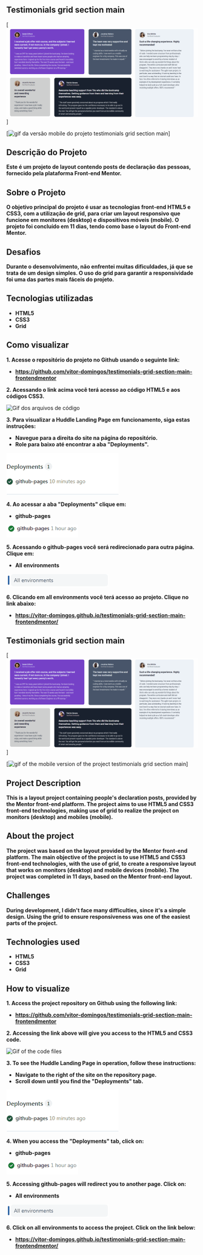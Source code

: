 ## Testimonials grid section main  

[<img src="./gif project testimonials grid section main.gif" alt="gif da versão desktop do projeto testimonials grid section main">]

[<img src="./gif project testimonials grid section main mobile.gif" alt="gif da versão mobile do projeto testimonials grid section main">]

## Descrição do Projeto

**Este é um projeto de layout contendo posts de declaração das pessoas, fornecido pela plataforma Front-end Mentor.**

## Sobre o Projeto

**O objetivo principal do projeto é usar as tecnologias front-end HTML5 e CSS3, com a utilização de grid, para criar um layout responsivo que funcione em monitores (desktop) e dispositivos móveis (mobile). O projeto foi concluído em 11 dias, tendo como base o layout do Front-end Mentor.**

## Desafios

**Durante o desenvolvimento, não enfrentei muitas dificuldades, já que se trata de um design simples. O uso do grid para garantir a responsividade foi uma das partes mais fáceis do projeto.**


## Tecnologias utilizadas

- **HTML5**
- **CSS3**
- **Grid**

## Como visualizar

**1. Acesse o repositório do projeto no Github usando o seguinte link:**

- **https://github.com/vitor-domingos/testimonials-grid-section-main-frontendmentor**

**2. Acessando o link acima você terá acesso ao código HTML5 e aos códigos CSS3.**

![Gif dos arquivos de código](./gif%20dos%20arquivos%20de%20c%C3%B3digo%20do%20projeto%20testimonials%20grid%20section%20main.gif)

**3. Para visualizar a Huddle Landing Page em funcionamento, siga estas instruções:**

- **Navegue para a direita do site na página do repositório.**
- **Role para baixo até encontrar a aba "Deployments".**

![Gif da aba deployments](./gif%20da%20aba%20deployments%20do%20projeto%20testimonials%20grid%20section%20main.gif)

**4. Ao acessar a aba "Deployments" clique em:**

- **github-pages**

![Gif do github-pages](./gif%20da%20aba%20github-pages%20do%20projeto%20testimonials%20grid%20section%20main%20%20.gif)

**5. Acessando o github-pages você será redirecionado para outra página. Clique em:**

- **All environments**

![Gif do all environments](./gif%20da%20aba%20all%20environments%20do%20projeto%20testimonials%20grid%20section%20main%20.gif)

**6. Clicando em all environments você terá acesso ao projeto. Clique no link abaixo:**

- **https://vitor-domingos.github.io/testimonials-grid-section-main-frontendmentor/**



## Testimonials grid section main  

[<img src="./gif project testimonials grid section main.gif" alt="gif of the desktop version of the project testimonials grid section main">]

[<img src="./gif project testimonials grid section main mobile.gif" alt="gif of the mobile version of the project testimonials grid section main">]

## Project Description

**This is a layout project containing people's declaration posts, provided by the Mentor front-end platform. The project aims to use HTML5 and CSS3 front-end technologies, making use of grid to realize the project on monitors (desktop) and mobiles (mobile).**

## About the project

**The project was based on the layout provided by the Mentor front-end platform. The main objective of the project is to use HTML5 and CSS3 front-end technologies, with the use of grid, to create a responsive layout that works on monitors (desktop) and mobile devices (mobile). The project was completed in 11 days, based on the Mentor front-end layout.**

## Challenges

**During development, I didn't face many difficulties, since it's a simple design. Using the grid to ensure responsiveness was one of the easiest parts of the project.**

## Technologies used

- **HTML5**
- **CSS3**
- **Grid**
## How to visualize

**1. Access the project repository on Github using the following link:**

- **https://github.com/vitor-domingos/testimonials-grid-section-main-frontendmentor**

**2. Accessing the link above will give you access to the HTML5 and CSS3 code.**

![Gif of the code files](./gif%20dos%20arquivos%20de%20c%C3%B3digo%20do%20projeto%20testimonials%20grid%20section%20main.gif)

**3. To see the Huddle Landing Page in operation, follow these instructions:**

- **Navigate to the right of the site on the repository page.**
- **Scroll down until you find the "Deployments" tab.**

![Gif of the deployments tab](./gif%20da%20aba%20deployments%20do%20projeto%20testimonials%20grid%20section%20main.gif)

**4. When you access the "Deployments" tab, click on:**

- **github-pages**

![Gif do github-pages](./gif%20da%20aba%20github-pages%20do%20projeto%20testimonials%20grid%20section%20main%20%20.gif)

**5. Accessing github-pages will redirect you to another page. Click on:**

- **All environments**

![Gif of all environments](./gif%20da%20aba%20all%20environments%20do%20projeto%20testimonials%20grid%20section%20main%20.gif)

**6. Click on all environments to access the project. Click on the link below:**

- **https://vitor-domingos.github.io/testimonials-grid-section-main-frontendmentor/**

